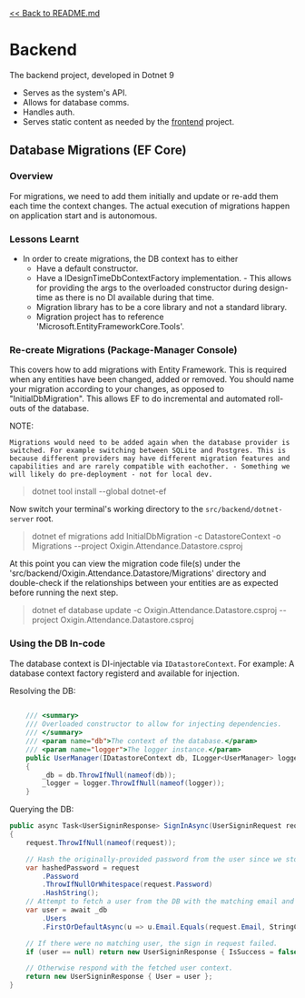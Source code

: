 [<< Back to README.md](./../README.md)

# Backend
The backend project, developed in Dotnet 9
- Serves as the system's API.
- Allows for database comms.
- Handles auth.
- Serves static content as needed by the [frontend](./frontend.md) project.

## Database Migrations (EF Core)
### Overview
For migrations, we need to add them initially and update or re-add them each time the context changes. The actual execution of migrations happen on application start and is autonomous.

### Lessons Learnt
- In order to create migrations, the DB context has to either
    - Have a default constructor.
    - Have a IDesignTimeDbContextFactory implementation. - This allows for providing the args to the overloaded constructor during design-time as there is no DI available during that time.
    - Migration library has to be a core library and not a standard library.
    - Migration project has to reference 'Microsoft.EntityFrameworkCore.Tools'.

### Re-create Migrations (Package-Manager Console)
This covers how to add migrations with Entity Framework. This is required when any entities have been changed, added or removed. You should name your migration according to your changes, as opposed to "InitialDbMigration". This allows EF to do incremental and automated roll-outs of the database.

NOTE:
```
Migrations would need to be added again when the database provider is switched. For example switching between SQLite and Postgres. This is because different providers may have different migration features and capabilities and are rarely compatible with eachother. - Something we will likely do pre-deployment - not for local dev.
```

> dotnet tool install --global dotnet-ef

Now switch your terminal's working directory to the `src/backend/dotnet-server` root.

> dotnet ef migrations add InitialDbMigration -c DatastoreContext -o Migrations --project Oxigin.Attendance.Datastore.csproj

At this point you can view the migration code file(s) under the 'src/backend/Oxigin.Attendance.Datastore/Migrations' directory and double-check if the relationships between your entities are as expected before running the next step.

> dotnet ef database update -c Oxigin.Attendance.Datastore.csproj --project Oxigin.Attendance.Datastore.csproj

### Using the DB In-code
The database context is DI-injectable via `IDatastoreContext`. For example:
A database context factory registerd and available for injection.

Resolving the DB:
```csharp
    
    /// <summary>
    /// Overloaded constructor to allow for injecting dependencies.
    /// </summary>
    /// <param name="db">The context of the database.</param>
    /// <param name="logger">The logger instance.</param>
    public UserManager(IDatastoreContext db, ILogger<UserManager> logger)
    {
        _db = db.ThrowIfNull(nameof(db));
        _logger = logger.ThrowIfNull(nameof(logger));
    }
```
Querying the DB:
```csharp
public async Task<UserSigninResponse> SignInAsync(UserSigninRequest request, CancellationToken token)
{
    request.ThrowIfNull(nameof(request));

    // Hash the originally-provided password from the user since we store that password in the DB, not the plain text one.
    var hashedPassword = request
        .Password
        .ThrowIfNullOrWhitespace(request.Password)
        .HashString();
    // Attempt to fetch a user from the DB with the matching email and hashed password. This will be null if there is no matching user.
    var user = await _db
        .Users
        .FirstOrDefaultAsync(u => u.Email.Equals(request.Email, StringComparison.OrdinalIgnoreCase) && u.Password.Equals(hashedPassword), token);

    // If there were no matching user, the sign in request failed.
    if (user == null) return new UserSigninResponse { IsSuccess = false };

    // Otherwise respond with the fetched user context.
    return new UserSigninResponse { User = user };
}
```